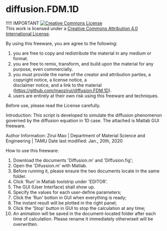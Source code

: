 # diffusion.FDM.1D

!!!!! IMPORTANT
 <a rel="license" href="http://creativecommons.org/licenses/by/4.0/"><img alt="Creative Commons License" style="border-width:0" src="https://i.creativecommons.org/l/by/4.0/88x31.png" /></a><br />This work is licensed under a <a rel="license" href="http://creativecommons.org/licenses/by/4.0/">Creative Commons Attribution 4.0 International License</a>.

By using this freeware, you are agree to the following:
   1. you are free to copy and redistribute the material in any medium or format.
   2. you are free to remix, transform, and build upon the material for any purpose, even commercially.
   3. you must provide the name of the creator and attribution parties, a copyright notice, a license notice, a  
      disclaimer notice, and a link to the material (https://github.com/maozirui/diffusion.FDM.1D).
   4. users are entirely at their own risk using this freeware and techniques. 
 
 Before use, please read the License carefully.

 
Introduction:
This script is developed to simulate the diffusion phenomenon governed by the diffusion equation in 1D case. The attached is Matlab GUI freeware. 

Author Information:
Zirui Mao | Department of Material Science and Engineering | TAMU
Date last modified: Jan., 20th, 2020

How to use this freeware:
1. Download the documents 'Diffusion.m' and 'Diffusion.fig'; 
2. Open the 'Difussion.m' with Matlab.              
3. Before running it, please ensure the two documents locate in the same folder.                                               
4. Click 'Run' in Matlab toolstrip under 'EDITOR'. 
5. The GUI (User Interface) shall show up.
6. Specify the values for each user-define parameters;     
7. Click the 'Run' botton in GUI when everything is ready;  
8. The instant result will be plotted in the right panel;   
9. Click the 'Stop' button in GUI to stop the calculation at any time;
10. An animation will be saved in the document-located folder after each time of calculation. Please rename it immediately otherwiseit will be overwritten.
